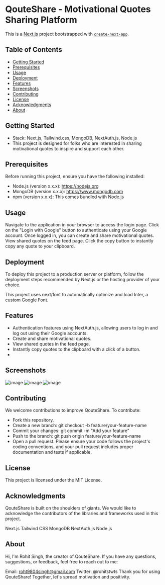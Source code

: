 # QouteShare - Motivational Quotes Sharing Platform

This is a [Next.js](https://nextjs.org/) project bootstrapped with [`create-next-app`](https://github.com/vercel/next.js/tree/canary/packages/create-next-app).

## Table of Contents
- [Getting Started](#getting-started)
- [Prerequisites](#prerequisites)
- [Usage](#usage)
- [Deployment](#deployment)
- [Features](#features)
- [Screenshots](#screenshots)
- [Contributing](#contributing)
- [License](#license)
- [Acknowledgments](#acknowledgments)
- [About](#about)

## Getting Started
- Stack: Next.js, Tailwind.css, MongoDB, NextAuth.js, Node.js
- This project is designed for folks who are interested in sharing motivational quotes to inspire and support each other.

## Prerequisites
Before running this project, ensure you have the following installed:
- Node.js (version x.x.x): https://nodejs.org
- MongoDB (version x.x.x): https://www.mongodb.com
- npm (version x.x.x): This comes bundled with Node.js




## Usage
Navigate to the application in your browser to access the login page.
Click on the "Login with Google" button to authenticate using your Google account.
Once logged in, you can create and share motivational quotes.
View shared quotes on the feed page.
Click the copy button to instantly copy any quote to your clipboard.
## Deployment
To deploy this project to a production server or platform, follow the deployment steps recommended by Next.js or the hosting provider of your choice.

This project uses next/font to automatically optimize and load Inter, a custom Google Font.

 ## Features
- Authentication features using NextAuth.js, allowing users to log in and log out using their Google accounts.
- Create and share motivational quotes.
- View shared quotes in the feed page.
- Instantly copy quotes to the clipboard with a click of a button.
- 
## Screenshots
![image](https://github.com/rohit-sama/QouteShare/assets/112627630/ee277256-1645-4633-b5b4-02411e36b8da)
![image](https://github.com/rohit-sama/QouteShare/assets/112627630/ed22ba9d-3eb2-4b94-8043-75acf381e346)
![image](https://github.com/rohit-sama/QouteShare/assets/112627630/8dda94fe-e116-4f2d-a786-9bcead7bd37f)



## Contributing
We welcome contributions to improve QouteShare. To contribute:

- Fork this repository.
- Create a new branch: git checkout -b feature/your-feature-name
- Commit your changes: git commit -m "Add your feature"
- Push to the branch: git push origin feature/your-feature-name
- Open a pull request.
Please ensure your code follows the project's coding conventions, and your pull request includes proper documentation and tests if applicable.

## License
This project is licensed under the MIT License.

## Acknowledgments
QouteShare is built on the shoulders of giants. We would like to acknowledge the contributors of the libraries and frameworks used in this project.

Next.js
Tailwind CSS
MongoDB
NextAuth.js
Node.js

## About
Hi, I'm Rohit Singh, the creator of QouteShare. If you have any questions, suggestions, or feedback, feel free to reach out to me:

Email: roht9804singh@gmail.com
Twitter: @rohitstwts
Thank you for using QouteShare! Together, let's spread motivation and positivity.
